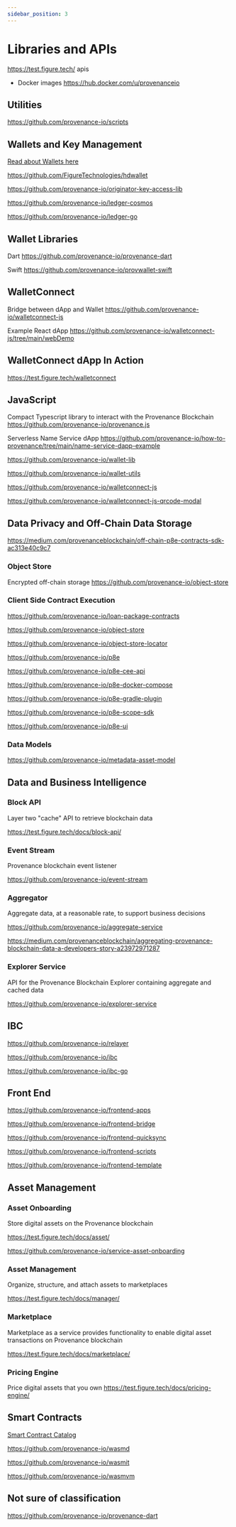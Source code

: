 ```yaml
---
sidebar_position: 3
---
```


# Libraries and APIs

https://test.figure.tech/ apis

- Docker images https://hub.docker.com/u/provenanceio

## Utilities

https://github.com/provenance-io/scripts

## Wallets and Key Management

[Read about Wallets here](/docs/discover/wallets.md)

https://github.com/FigureTechnologies/hdwallet

https://github.com/provenance-io/originator-key-access-lib

https://github.com/provenance-io/ledger-cosmos

https://github.com/provenance-io/ledger-go


## Wallet Libraries
Dart
https://github.com/provenance-io/provenance-dart

Swift
https://github.com/provenance-io/provwallet-swift

## WalletConnect
Bridge between dApp and Wallet
https://github.com/provenance-io/walletconnect-js

Example React dApp
https://github.com/provenance-io/walletconnect-js/tree/main/webDemo

## WalletConnect dApp In Action
https://test.figure.tech/walletconnect

## JavaScript
Compact Typescript library to interact with the Provenance Blockchain
https://github.com/provenance-io/provenance.js

Serverless Name Service dApp
https://github.com/provenance-io/how-to-provenance/tree/main/name-service-dapp-example



https://github.com/provenance-io/wallet-lib

https://github.com/provenance-io/wallet-utils

https://github.com/provenance-io/walletconnect-js

https://github.com/provenance-io/walletconnect-js-qrcode-modal



## Data Privacy and Off-Chain Data Storage

https://medium.com/provenanceblockchain/off-chain-p8e-contracts-sdk-ac313e40c9c7

### Object Store
Encrypted off-chain storage
https://github.com/provenance-io/object-store

### Client Side Contract Execution
https://github.com/provenance-io/loan-package-contracts

https://github.com/provenance-io/object-store

https://github.com/provenance-io/object-store-locator

https://github.com/provenance-io/p8e

https://github.com/provenance-io/p8e-cee-api

https://github.com/provenance-io/p8e-docker-compose

https://github.com/provenance-io/p8e-gradle-plugin

https://github.com/provenance-io/p8e-scope-sdk

https://github.com/provenance-io/p8e-ui

### Data Models

https://github.com/provenance-io/metadata-asset-model

## Data and Business Intelligence

### Block API
Layer two "cache" API to retrieve blockchain data

https://test.figure.tech/docs/block-api/

### Event Stream
Provenance blockchain event listener

https://github.com/provenance-io/event-stream

### Aggregator
Aggregate data, at a reasonable rate, to support business decisions

https://github.com/provenance-io/aggregate-service

https://medium.com/provenanceblockchain/aggregating-provenance-blockchain-data-a-developers-story-a23972971287

### Explorer Service
API for the Provenance Blockchain Explorer containing aggregate and cached data

https://github.com/provenance-io/explorer-service


## IBC

https://github.com/provenance-io/relayer

https://github.com/provenance-io/ibc

https://github.com/provenance-io/ibc-go


## Front End

https://github.com/provenance-io/frontend-apps

https://github.com/provenance-io/frontend-bridge

https://github.com/provenance-io/frontend-quicksync

https://github.com/provenance-io/frontend-scripts

https://github.com/provenance-io/frontend-template

## Asset Management

### Asset Onboarding
Store digital assets on the Provenance blockchain

https://test.figure.tech/docs/asset/

https://github.com/provenance-io/service-asset-onboarding

### Asset Management
Organize, structure, and attach assets to marketplaces

https://test.figure.tech/docs/manager/

### Marketplace
Marketplace as a service provides functionality to enable digital asset transactions on Provenance blockchain

https://test.figure.tech/docs/marketplace/


### Pricing Engine
Price digital assets that you own
https://test.figure.tech/docs/pricing-engine/

## Smart Contracts

[Smart Contract Catalog](/docs/discover/smart-contract-catalog)

https://github.com/provenance-io/wasmd

https://github.com/provenance-io/wasmit

https://github.com/provenance-io/wasmvm

## Not sure of classification

https://github.com/provenance-io/provenance-dart
